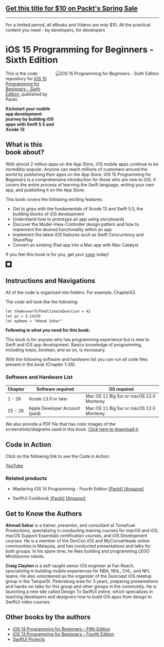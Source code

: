 ## [Get this title for $10 on Packt's Spring Sale](https://www.packt.com/B17469?utm_source=github&utm_medium=packt-github-repo&utm_campaign=spring_10_dollar_2022)
-----
For a limited period, all eBooks and Videos are only $10. All the practical content you need \- by developers, for developers

# iOS 15 Programming for Beginners - Sixth Edition

<a href="https://www.packtpub.com/product/ios-15-programming-for-beginners-sixth-edition/9781801811248?utm_source=github&utm_medium=repository&utm_campaign=9781801811248"><img src="https://static.packt-cdn.com/products/9781801811248/cover/smaller" alt="iOS 15 Programming for Beginners - Sixth Edition" height="256px" align="right"></a>

This is the code repository for [iOS 15 Programming for Beginners - Sixth Edition](https://www.packtpub.com/product/ios-15-programming-for-beginners-sixth-edition/9781801811248?utm_source=github&utm_medium=repository&utm_campaign=9781801811248), published by Packt.

**Kickstart your mobile app development journey by building iOS apps with Swift 5.5 and Xcode 13**

## What is this book about?
With almost 2 million apps on the App Store, iOS mobile apps continue to be incredibly popular. Anyone can reach millions of customers around the world by publishing their apps on the App Store. iOS 15 Programming for Beginners is a comprehensive introduction for those who are new to iOS. It covers the entire process of learning the Swift language, writing your own app, and publishing it on the App Store.

This book covers the following exciting features: 
* Get to grips with the fundamentals of Xcode 13 and Swift 5.5, the building blocks of iOS development
* Understand how to prototype an app using storyboards
* Discover the Model-View-Controller design pattern and how to implement the desired functionality within an app
* Implement the latest iOS features such as Swift Concurrency and SharePlay
* Convert an existing iPad app into a Mac app with Mac Catalyst

If you feel this book is for you, get your [copy](https://www.amazon.com/dp/1801811245) today!

<a href="https://www.packtpub.com/?utm_source=github&utm_medium=banner&utm_campaign=GitHubBanner"><img src="https://raw.githubusercontent.com/PacktPublishing/GitHub/master/GitHub.png" 
alt="https://www.packtpub.com/" border="5" /></a>


## Instructions and Navigations
All of the code is organized into folders. For example, Chapter02.

The code will look like the following:
```
let theAnswerToTheUltimateQuestion = 42
let pi = 3.14159
let myName = "Ahmad Sahar"
```

**Following is what you need for this book:**

This book is for anyone who has programming experience but is new to Swift and iOS app development. Basics knowledge of programming, including loops, boolean, and so on, is necessary.

With the following software and hardware list you can run all code files present in the book (Chapter 1-26).

### Software and Hardware List

| Chapter  | Software required                   | OS required                              |
| -------- | ------------------------------------| -----------------------------------------|
| 1 - 26   | Xcode 13.0 or later                 | Mac OS 11 Big Sur or macOS 12.0 Monterey |
| 25 - 26  | Apple Developer Account (paid)      | Mac OS 11 Big Sur or macOS 12.0 Monterey |


We also provide a PDF file that has color images of the screenshots/diagrams used in this book. [Click here to download it](https://static.packt-cdn.com/downloads/9781801811248_ColorImages.pdf).

## Code in Action

Click on the following link to see the Code in Action:

[YouTube](https://bit.ly/3kdYBGc)

### Related products <Other books you may enjoy>
* Mastering iOS 14 Programming - Fourth Edition [[Packt]](https://www.packtpub.com/free-ebook/mastering-ios-14-programming-fourth-edition/9781838822842?utm_source=github&utm_medium=repository&utm_campaign=9781838822842) [[Amazon]](https://www.amazon.com/dp/1838822844)

* SwiftUI Cookbook [[Packt]](https://www.packtpub.com/product/swiftui-cookbook/9781838981860?utm_source=github&utm_medium=repository&utm_campaign=9781838981860) [[Amazon]](https://www.amazon.com/dp/1838981861)

## Get to Know the Authors
**Ahmad Sahar**
is a trainer, presenter, and consultant at Tomafuwi Productions, specializing in conducting training courses for macOS and iOS, macOS Support Essentials certification courses, and iOS Development courses. He is a member of the DevCon iOS and MyCocoaHeads online communities in Malaysia, and has conducted presentations and talks for both groups. In his spare time, he likes building and programming LEGO Mindstorms robots.

**Craig Clayton**
is a self-taught senior iOS engineer at Fan Reach, specializing in building mobile experiences for NBA, NHL, CHL, and NFL teams. He also volunteered as the organizer of the Suncoast iOS meetup group in the Tampa/St. Petersburg area for 3 years, preparing presentations and hands-on talks for this group and other groups in the community. He is launching a new site called Design To SwiftUI online, which specializes in teaching developers and designers how to build iOS apps from design to SwiftUI video courses.


## Other books by the authors
* [iOS 14 Programming for Beginners - Fifth Edition](https://www.packtpub.com/product/ios-14-programming-for-beginners-fifth-edition/9781800209749?utm_source=github&utm_medium=repository&utm_campaign=9781800209749)
* [iOS 13 Programming for Beginners - Fourth Edition](https://www.packtpub.com/product/ios-13-programming-for-beginners-fourth-edition/9781838821906?utm_source=github&utm_medium=repository&utm_campaign=9781838821906) 
* [SwiftUI Projects](https://www.packtpub.com/product/swiftui-projects/9781839214660?utm_source=github&utm_medium=repository&utm_campaign=9781839214660)

